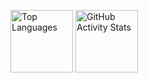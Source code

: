 <img src="https://github-readme-stats.vercel.app/api/top-langs?username=bmoneill&show_icons=true&locale=en&layout=compact" alt="Top Languages" height="100px" style="display: inline;" /> <img src="https://github-readme-stats.vercel.app/api?username=bmoneill&show_icons=true&locale=en" alt="GitHub Activity Stats" height="100px" style="display: inline;" />
